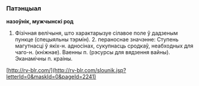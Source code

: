 ### Патэнцыал
**назоўнік, мужчынскі род**

1. Фізічная велічыня, што характарызуе сілавое поле ў дадзеным пункце (спецыяльны тэрмін). 2. пераноснае значэнне: Ступень магутнасці ў якіх-н. адносінах, сукупнасць сродкаў, неабходных для чаго-н. (кніжнае). Ваенны п. (рэсурсы для вядзення вайны). Эканамічны п. краіны.

<a rel="author">[http://rv-blr.com/](http://rv-blr.com/slounik.jsp?letterId=0&maskId=0&pageId=2241)</a>
